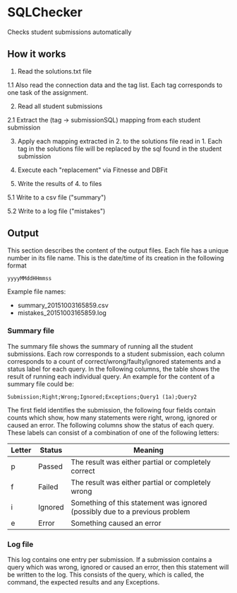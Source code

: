 # SQLChecker

Checks student submissions automatically

## How it works

1. Read the solutions.txt file

  1.1 Also read the connection data and the tag list. Each tag corresponds to one task of the assignment.

2. Read all student submissions

  2.1 Extract the (tag -> submissionSQL) mapping from each student submission

3. Apply each mapping extracted in 2. to the solutions file read in 1. Each tag in the solutions file will 
be replaced by the sql found in the student submission

4. Execute each "replacement" via Fitnesse and DBFit

5. Write the results of 4. to files

  5.1 Write to a csv file ("summary")
  
  5.2 Write to a log file ("mistakes")

## Output

This section describes the content of the output files. Each file has a unique number in its file name. This is
the date/time of its creation in the following format 

```
yyyyMMddHHmmss
```

Example file names:

* summary_20151003165859.csv
* mistakes_20151003165859.log

### Summary file

The summary file shows the summary of running all the student submissions. Each row corresponds to a student submission, each
column corresponds to a count of correct/wrong/faulty/ignored statements and a status label for each query.
In the following columns, the table shows the result of running each individual query. An example for the content
of a summary file could be:
```
Submission;Right;Wrong;Ignored;Exceptions;Query1 (1a);Query2
```
The first field identifies the submission, the following four fields contain counts which show, how many statements 
were right, wrong, ignored or caused an error.
The following columns show the status of each query. These labels can consist of a combination of one of the
following letters:

| Letter| Status | Meaning |
| ------------- | ------------- | ------------- |
| p | Passed | The result was either partial or completely correct |
| f | Failed | The result was either partial or completely wrong |
| i | Ignored | Something of this statement was ignored (possibly due to a previous problem |
| e | Error | Something caused an error |

### Log file
This log contains one entry per submission. If a submission contains a query which was wrong, ignored or caused an error, 
then this statement will be written to the log. This consists of the query, which is called, the command, the
expected results and any Exceptions.


